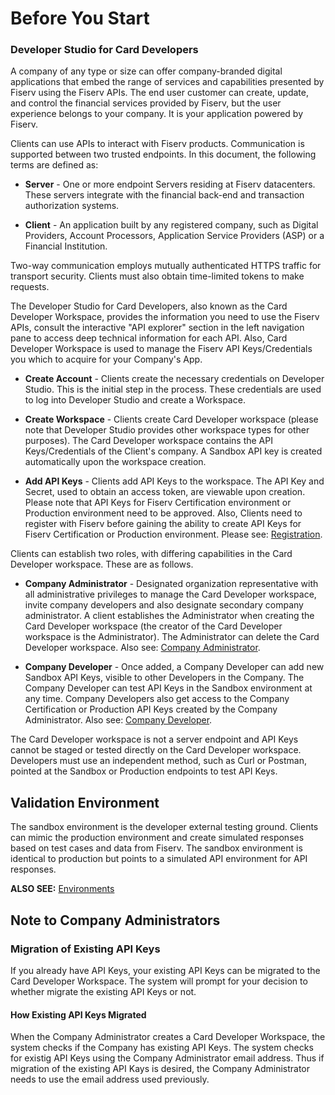 # Before You Start
### Developer Studio for Card Developers
A company of any type or size can offer company-branded digital applications that embed the range of services and capabilities presented by Fiserv using the Fiserv APIs.  The end user customer can create, update, and control the financial services provided by Fiserv, but the user experience belongs to your company.  It is your application powered by Fiserv.

Clients can use APIs to interact with Fiserv products. Communication is supported between two trusted endpoints. In this document, the following terms are defined as:

* **Server** - One or more endpoint Servers residing at Fiserv datacenters.  These servers integrate with the financial back-end and transaction authorization systems.

* **Client** - An application built by any registered company, such as Digital Providers, Account Processors, Application Service Providers (ASP) or a Financial Institution.

Two-way communication employs mutually authenticated HTTPS traffic for transport security.  Clients must also obtain time-limited tokens to make requests.

The Developer Studio for Card Developers, also known as the Card Developer Workspace, provides the information you need to use the Fiserv APIs, consult the interactive "API explorer" section in the left navigation pane to access deep technical information for each API. Also, Card Developer Workspace is used to manage the Fiserv API Keys/Credentials you which to acquire for your Company's App.

* **Create Account** - Clients create the necessary credentials on Developer Studio. This is the initial step in the process. These credentials are used to log into Developer Studio and create a Workspace.

* **Create Workspace** - Clients create Card Developer workspace (please note that Developer Studio provides other workspace types for other purposes). The Card Developer workspace contains the API Keys/Credentials of the Client's company. A Sandbox API key is created automatically upon the workspace creation.

* **Add API Keys** - Clients add API Keys to the workspace. The API Key and Secret, used to obtain an access token, are viewable upon creation. Please note that API Keys for Fiserv Certification environment or Production environment need to be approved. Also, Clients need to register with Fiserv before gaining the ability to create API Keys for Fiserv Certification or Production environment. Please see: <a href="?path=docs/gettingstarted/registration.md" > Registration</a>.


Clients can establish two roles, with differing capabilities in the Card Developer workspace.  These are as follows.

* **Company Administrator** - Designated organization representative with all administrative privileges to manage the Card Developer workspace, invite company developers and also designate secondary company administrator. A client establishes the Administrator when creating the Card Developer workspace (the creator of the Card Developer workspace is the Administrator).  The Administrator can delete the Card Developer workspace. Also see: <a href="?path=docs/gettingstarted/company-administrator.md" > Company Administrator</a>. 

* **Company Developer** - Once added, a Company Developer can add new Sandbox API Keys, visible to other Developers in the Company. The Company Developer can test API Keys in the Sandbox environment at any time. Company Developers also get access to the Company Certification or Production API Keys created by the Company Administrator. Also see: <a href="?path=docs/gettingstarted/company-developer.md" > Company Developer</a>. 


The Card Developer workspace is not a server endpoint and API Keys cannot be staged or tested directly on the Card Developer workspace. Developers must use an independent method, such as Curl or Postman, pointed at the Sandbox or Production endpoints to test API Keys.


## Validation Environment
The sandbox environment is the developer external testing ground. Clients can mimic the production environment and create simulated responses based on test cases and data from Fiserv. The sandbox environment is identical to production but points to a simulated API environment for API responses.

**ALSO SEE:** [Environments](?path=docs/gettingstarted/environments.md)


## Note to Company Administrators

### Migration of Existing API Keys

If you already have API Keys, your existing API Keys can be migrated to the Card Developer Workspace. The system will prompt for your decision to whether migrate the existing API Keys or not.

#### How Existing API Keys Migrated

When the Company Administrator creates a Card Developer Workspace, the system checks if the Company has existing API Keys. The system checks for existig API Keys using the Company Administrator email address. Thus if migration of the existing API Kays is desired, the Company Administrator needs to use the email address used previously. 




